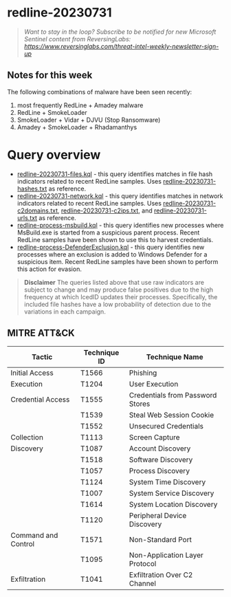 # redline-20230731

> *Want to stay in the loop? Subscribe to be notified for new Microsoft Sentinel content from ReversingLabs: https://www.reversinglabs.com/threat-intel-weekly-newsletter-sign-up*

## Notes for this week
The following combinations of malware have been seen recently:
1) most frequently RedLine + Amadey malware
2) RedLine + SmokeLoader
3) SmokeLoader + Vidar + DJVU (Stop Ransomware)
4) Amadey + SmokeLoader + Rhadamanthys

# Query overview
- [redline-20230731-files.kql](./redline-20230731-files.kql) - this query identifies matches in file hash indicators related to recent RedLine samples. Uses [redline-20230731-hashes.txt](./redline-20230731-hashes.txt) as reference.
- [redline-20230731-network.kql](./redline-20230731-network.kql) - this query identifies matches in network indicators related to recent RedLine samples. Uses [redline-20230731-c2domains.txt](./redline-20230731-c2domains.txt), [redline-20230731-c2ips.txt](./redline-20230731-c2ips.txt), and [redline-20230731-urls.txt](./redline-20230731-urls.txt) as reference.
- [redline-process-msbuild.kql](./redline-process-msbuild.kql) - this query identifies new processes where MsBuild.exe is started from a suspicious parent process. Recent RedLine samples have been shown to use this to harvest credentials.
- [redline-process-DefenderExclusion.kql](./redline-process-defenderexclusion.kql) - this query identifies new processes where an exclusion is added to Windows Defender for a suspicious item. Recent RedLine samples have been shown to perform this action for evasion.

> **Disclaimer**
> The queries listed above that use raw indicators are subject to change and may produce false positives due to the high frequency at which IcedID updates their processes. Specifically, the included file hashes have a low probability of detection due to the variations in each campaign. 

## MITRE ATT&CK
| Tactic         | Technique ID | Technique Name                                |
|----------------|--------------|-----------------------------------------------|
| Initial Access | T1566        | Phishing                                      |
| Execution      | T1204        | User Execution                                |
| Credential Access | T1555      | Credentials from Password Stores             |
|                 | T1539        | Steal Web Session Cookie                      |
|                 | T1552        | Unsecured Credentials                         |
| Collection     | T1113        | Screen Capture                                |
| Discovery      | T1087        | Account Discovery                             |
|                 | T1518        | Software Discovery                            |
|                 | T1057        | Process Discovery                             |
|                 | T1124        | System Time Discovery                         |
|                 | T1007        | System Service Discovery                      |
|                 | T1614        | System Location Discovery                     |
|                 | T1120        | Peripheral Device Discovery                   |
| Command and Control | T1571   | Non-Standard Port                            |
|                 | T1095        | Non-Application Layer Protocol                |
| Exfiltration   | T1041        | Exfiltration Over C2 Channel                  |
